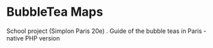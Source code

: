 # BubbleTea Maps
School project (Simplon Paris 20e) . 
Guide of the bubble teas in Paris - native PHP version
